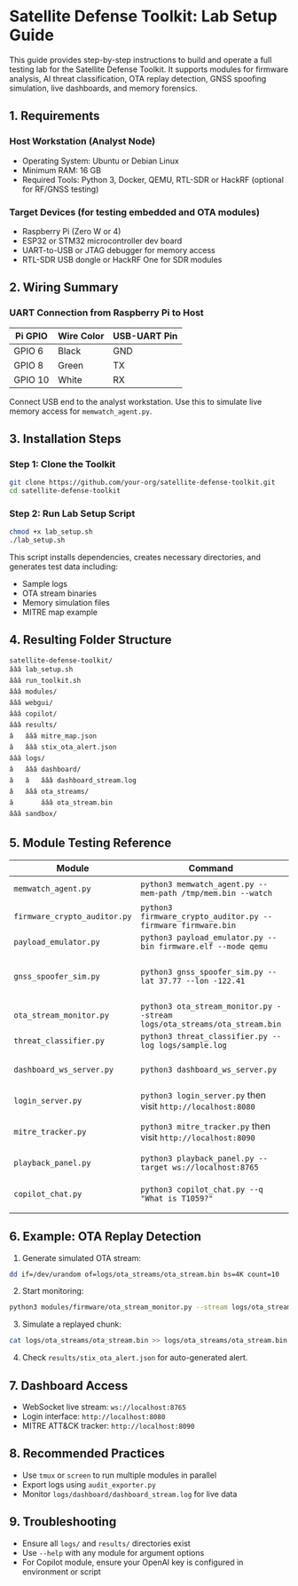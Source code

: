 
# Satellite Defense Toolkit: Lab Setup Guide

This guide provides step-by-step instructions to build and operate a full testing lab for the Satellite Defense Toolkit. It supports modules for firmware analysis, AI threat classification, OTA replay detection, GNSS spoofing simulation, live dashboards, and memory forensics.

## 1. Requirements

### Host Workstation (Analyst Node)
- Operating System: Ubuntu or Debian Linux
- Minimum RAM: 16 GB
- Required Tools: Python 3, Docker, QEMU, RTL-SDR or HackRF (optional for RF/GNSS testing)

### Target Devices (for testing embedded and OTA modules)
- Raspberry Pi (Zero W or 4)
- ESP32 or STM32 microcontroller dev board
- UART-to-USB or JTAG debugger for memory access
- RTL-SDR USB dongle or HackRF One for SDR modules

## 2. Wiring Summary

### UART Connection from Raspberry Pi to Host
| Pi GPIO | Wire Color | USB-UART Pin |
|---------|------------|---------------|
| GPIO 6  | Black      | GND           |
| GPIO 8  | Green      | TX            |
| GPIO 10 | White      | RX            |

Connect USB end to the analyst workstation. Use this to simulate live memory access for `memwatch_agent.py`.

## 3. Installation Steps

### Step 1: Clone the Toolkit
```bash
git clone https://github.com/your-org/satellite-defense-toolkit.git
cd satellite-defense-toolkit
```

### Step 2: Run Lab Setup Script
```bash
chmod +x lab_setup.sh
./lab_setup.sh
```

This script installs dependencies, creates necessary directories, and generates test data including:
- Sample logs
- OTA stream binaries
- Memory simulation files
- MITRE map example

## 4. Resulting Folder Structure

```
satellite-defense-toolkit/
âââ lab_setup.sh
âââ run_toolkit.sh
âââ modules/
âââ webgui/
âââ copilot/
âââ results/
â   âââ mitre_map.json
â   âââ stix_ota_alert.json
âââ logs/
â   âââ dashboard/
â   â   âââ dashboard_stream.log
â   âââ ota_streams/
â       âââ ota_stream.bin
âââ sandbox/
```

## 5. Module Testing Reference

| Module | Command | Input |
|--------|---------|-------|
| `memwatch_agent.py` | `python3 memwatch_agent.py --mem-path /tmp/mem.bin --watch` | Simulated memory |
| `firmware_crypto_auditor.py` | `python3 firmware_crypto_auditor.py --firmware firmware.bin` | Binary firmware |
| `payload_emulator.py` | `python3 payload_emulator.py --bin firmware.elf --mode qemu` | ELF binary |
| `gnss_spoofer_sim.py` | `python3 gnss_spoofer_sim.py --lat 37.77 --lon -122.41` | Fake NMEA GNSS stream |
| `ota_stream_monitor.py` | `python3 ota_stream_monitor.py --stream logs/ota_streams/ota_stream.bin` | OTA replay stream |
| `threat_classifier.py` | `python3 threat_classifier.py --log logs/sample.log` | Log file |
| `dashboard_ws_server.py` | `python3 dashboard_ws_server.py` | Starts WebSocket server |
| `login_server.py` | `python3 login_server.py` then visit `http://localhost:8080` | Web login panel |
| `mitre_tracker.py` | `python3 mitre_tracker.py` then visit `http://localhost:8090` | MITRE tactic viewer |
| `playback_panel.py` | `python3 playback_panel.py --target ws://localhost:8765` | Replay alerts |
| `copilot_chat.py` | `python3 copilot_chat.py --q "What is T1059?"` | GPT Copilot query |

## 6. Example: OTA Replay Detection

1. Generate simulated OTA stream:
```bash
dd if=/dev/urandom of=logs/ota_streams/ota_stream.bin bs=4K count=10
```

2. Start monitoring:
```bash
python3 modules/firmware/ota_stream_monitor.py --stream logs/ota_streams/ota_stream.bin
```

3. Simulate a replayed chunk:
```bash
cat logs/ota_streams/ota_stream.bin >> logs/ota_streams/ota_stream.bin
```

4. Check `results/stix_ota_alert.json` for auto-generated alert.

## 7. Dashboard Access

- WebSocket live stream: `ws://localhost:8765`
- Login interface: `http://localhost:8080`
- MITRE ATT&CK tracker: `http://localhost:8090`

## 8. Recommended Practices

- Use `tmux` or `screen` to run multiple modules in parallel
- Export logs using `audit_exporter.py`
- Monitor `logs/dashboard/dashboard_stream.log` for live data

## 9. Troubleshooting

- Ensure all `logs/` and `results/` directories exist
- Use `--help` with any module for argument options
- For Copilot module, ensure your OpenAI key is configured in environment or script
